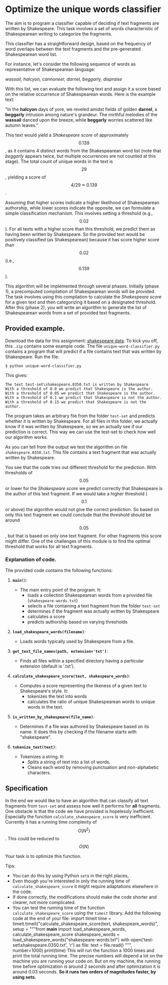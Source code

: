# Optimize the unique words classifier

The aim is to program a classifier capable of deciding if text fragments are written by Shakespeare. This task involves a set of words characteristic of Shakespearean writing to categorize the fragments.

This classifier has a straightforward design, based on the frequency of word overlaps between the text fragments and the pre-generated Shakespearean word list.

For instance, let's consider the following sequence of words as representative of Shakespearean language:

_wassail, halcyon, cannoneer, darnel, beggarly, dispraise_

With this list, we can evaluate the following text and assign it a score based on the relative occurrence of Shakespearean words. Here is the example text:

"In the **halcyon** days of yore, we reveled amidst fields of golden **darnel**, a **beggarly** intrusion among nature's grandeur. The mirthful melodies of the **wassail** danced upon the breeze, while **beggarly** worries scattered like autumn leaves."

This text would yield a _Shakespeare score_ of approximately $$0.139$$, as it contains 4 distinct words from the Shakespearean word list (note that *beggarly* appears twice, but multiple occurrences are not counted at this stage). The total count of unique words in the text is $$29$$, yielding a score of $$4/29 \approx 0.139$$.

Assuming that higher scores indicate a higher likelihood of Shakespearean authorship, while lower scores indicate the opposite, we can formulate a simple classification mechanism. This involves setting a threshold (e.g., $$0.02$$). For all texts with a higher score than this threshold, we predict them as having been written by Shakespeare. So the provided text would be positively classified (as Shakespearean) because it has score higher score than $$0.02$$ (i.e., $$0.139$$).

This algorithm will be implemented through several phases. Initially (phase 1), a precomputed compilation of Shakespearean words will be provided. The task involves using this compilation to calculate the _Shakespeare score_ for a given text and then categorizing it based on a designated threshold. After this (phase 2), you will write an algorithm to generate the list of Shakespearean words from a set of provided text fragments.


## Provided example.

Download the data for this assignment: [shakespeare data](shakespeare-data.zip). To kick you off, this `.zip` contains some example code. The file `unique-word-classifier.py` contains a program that will predict if a file contains text that was written by Shakespeare. Run the file:

    $ python unique-word-classifier.py

This gives:

    The text test-set\shakespeare.0350.txt is written by Shakespeare
    With a threshold of 0.0 we predict that Shakespeare is the author.
    With a threshold of 0.05 we predict that Shakespeare is the author.
    With a threshold of 0.1 we predict that Shakespeare is not the author.
    With a threshold of 0.15 we predict that Shakespeare is not the author.

The program takes an arbitrary file from the folder `test-set` and predicts whether it is written by Shakespeare. For all files in this folder, we actually know if it was written by Shakespeare, so we an actually see if our prediction is correct. This way we can use the test-set to check how well our algorithm works.

As you can tell from the output we test the algorithm on file `shakespeare.0350.txt`. This file contains a text fragment that was actually written by Shakespeare.

You see that the code tries out different threshold for the prediction. With thresholds of $$0.05$$ or lower for the _Shakespeare score_ we predict correctly that Shakespeare is the author of this text fragment. If we would take a higher threshold ($$0.1$$ or above) the algorithm would not give the correct prediction. So based on only this text fragment we could conclude that the threshold should be around $$0.05$$, but that is based on only one text fragment. For other fragments this score might differ. One of the challenges of this module is to find the optimal threshold that works for all text fragments.

### Explanation of code.

The provided code contains the following functions:

1. **`main()`**:
    - The main entry point of the program. It:
        - loads a collection Shakespearean words from a provided file (`shakespeare-words.txt`)
        - selects a file containing a text fragment from the folder `test-set`
        - determines if the fragment was actually written by Shakespeare
        - calculates a score
        - predicts authorship based on varying thresholds

2. **`load_shakespeare_words(filename)`**:
    - Loads words typically used by Shakespeare from a file.

3. **`get_text_file_names(path, extension='txt')`**:
    - Finds all files within a specified directory having a particular extension (default is '.txt').

4. **`calculate_shakespeare_score(text, shakespeare_words)`**:
    - Computes a score representing the likeness of a given text to Shakespeare's style. It:
        - tokenizes the text into words
        - calculates the ratio of unique Shakespearean words to unique words in the text.

5. **`is_written_by_shakespeare(file_name)`**:
    - Determines if a file was authored by Shakespeare based on its name. It does this by checking if the filename starts with "shakespeare".

6. **`tokenize_text(text)`**:
    - Tokenizes a string. It:
        - Splits a string of text into a list of words.
        - Cleans each word by removing punctuation and non-alphabetic characters.

## Specification

In the end we would like to have an algorithm that can classify all text fragments from `test-set` and assess how well it performs for **all** fragments. One obstacle is that the code we have provided is hopelessly inefficient. Especially the function `calculate_shakespeare_score` is very inefficient. Currently it has a running time complexity of $$O(N^2)$$. This could be reduced to $$O(N)$$

Your task is to optimize this function.

Tips:

* You can do this by using Python `set`s in the right places,
* Even though you're interested in only the running time of `calculate_shakespeare_score` it might require adaptations elsewhere in the code.
* If done correctly, the modifications should make the code shorter and clearer, not more complicated.
* You can test the running time of the function `calculate_shakespeare_score` using the `timeit` library. Add the following code at the end of your file:
        import timeit
        time = timeit.timeit("calculate_shakespeare_score(text, shakespeare_words)",
        setup =
        """from __main__ import load_shakespeare_words, calculate_shakespeare_score
        shakespeare_words = load_shakespeare_words("shakespeare-words.txt")
        with open('test-set\shakespeare.0350.txt', 'r') as file:
            text = file.read()
        """, number=1000)
        print(time)
    This will run the function a 1000 times and print the total running time. The precise numbers will depend a lot on the machine you are running your code on. But on my machine, the running time before optimization is around 2 seconds and after optimization it is around 0.03 seconds. **So it runs two orders of magnitudes faster, by using sets.**
